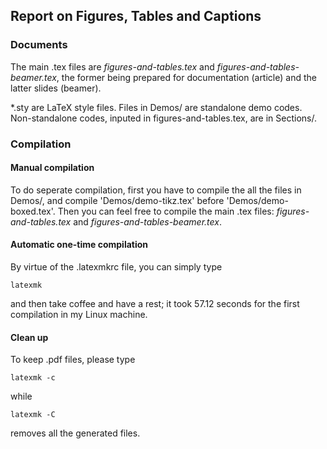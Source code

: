 ## Report on Figures, Tables and Captions

### Documents
The main .tex files are *figures-and-tables.tex* and *figures-and-tables-beamer.tex*, the former being prepared for documentation (article) and the latter slides (beamer).

*.sty are LaTeX style files. Files in Demos/ are standalone demo codes. Non-standalone codes, inputed in figures-and-tables.tex, are in Sections/.

### Compilation
#### Manual compilation
To do seperate compilation, first you have to compile the all the files in Demos/, and compile 'Demos/demo-tikz.tex' before 'Demos/demo-boxed.tex'.
Then you can feel free to compile the main .tex files: *figures-and-tables.tex* and *figures-and-tables-beamer.tex*.

#### Automatic one-time compilation
By virtue of the .latexmkrc file, you can simply type

    latexmk
and then take coffee and have a rest; it took 57.12 seconds for the first compilation in my Linux machine.

#### Clean up
To keep .pdf files, please type

    latexmk -c
while

    latexmk -C
removes all the generated files.
